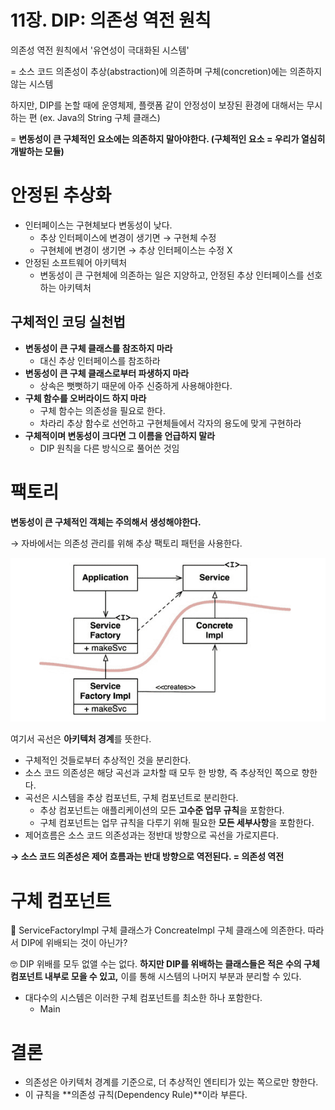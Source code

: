 # 11장. DIP: 의존성 역전 원칙

의존성 역전 원칙에서 '유연성이 극대화된 시스템'

= 소스 코드 의존성이 추상(abstraction)에 의존하며 구체(concretion)에는 의존하지 않는 시스템

하지만, DIP를 논할 때에 운영체제, 플랫폼 같이 안정성이 보장된 환경에 대해서는 무시하는 편 (ex. Java의 String 구체 클래스)

= **변동성이 큰 구체적인 요소에는 의존하지 말아야한다. (구체적인 요소 = 우리가 열심히 개발하는 모듈)**

# 안정된 추상화

- 인터페이스는 구현체보다 변동성이 낮다.
    - 추상 인터페이스에 변경이 생기면 → 구현체 수정
    - 구현체에 변경이 생기면 → 추상 인터페이스는 수정 X
- 안정된 소프트웨어 아키텍처
    - 변동성이 큰 구현체에 의존하는 일은 지양하고, 안정된 추상 인터페이스를 선호하는 아키텍처

## 구체적인 코딩 실천법

- **변동성이 큰 구체 클래스를 참조하지 마라**
    - 대신 추상 인터페이스를 참조하라
- **변동성이 큰 구체 클래스로부터 파생하지 마라**
    - 상속은 뻣뻣하기 때문에 아주 신중하게 사용해야한다.
- **구체 함수를 오버라이드 하지 마라**
    - 구체 함수는 의존성을 필요로 한다.
    - 차라리 추상 함수로 선언하고 구현체들에서 각자의 용도에 맞게 구현하라
- **구체적이며 변동성이 크다면 그 이름을 언급하지 말라**
    - DIP 원칙을 다른 방식으로 풀어쓴 것임

# 팩토리

**변동성이 큰 구체적인 객체는 주의해서 생성해야한다.**

→ 자바에서는 의존성 관리를 위해 추상 팩토리 패턴을 사용한다.

![](image/0.png)

여기서 곡선은 **아키텍처 경계**를 뜻한다.

- 구체적인 것들로부터 추상적인 것을 분리한다.
- 소스 코드 의존성은 해당 곡선과 교차할 때 모두 한 방향, 즉 추상적인 쪽으로 향한다.
- 곡선은 시스템을 추상 컴포넌트, 구체 컴포넌트로 분리한다.
    - 추상 컴포넌트는 애플리케이션의 모든 **고수준 업무 규칙**을 포함한다.
    - 구체 컴포넌트는 업무 규칙을 다루기 위해 필요한 **모든 세부사항**을 포함한다.
- 제어흐름은 소스 코드 의존성과는 정반대 방향으로 곡선을 가로지른다.

**→ 소스 코드 의존성은 제어 흐름과는 반대 방향으로 역전된다. = 의존성 역전**

# 구체 컴포넌트

🤔 ServiceFactoryImpl 구체 클래스가 ConcreateImpl 구체 클래스에 의존한다. 따라서 DIP에 위배되는 것이 아닌가?

🤓 DIP 위배를 모두 없앨 수는 없다. **하지만 DIP를 위배하는 클래스들은 적은 수의 구체 컴포넌트 내부로 모을 수 있고,** 이를 통해 시스템의 나머지 부분과 분리할 수 있다.

- 대다수의 시스템은 이러한 구체 컴포넌트를 최소한 하나 포함한다.
    - Main

# 결론

- 의존성은 아키텍처 경계를 기준으로, 더 추상적인 엔티티가 있는 쪽으로만 향한다.
- 이 규칙을 **의존성 규칙(Dependency Rule)**이라 부른다.